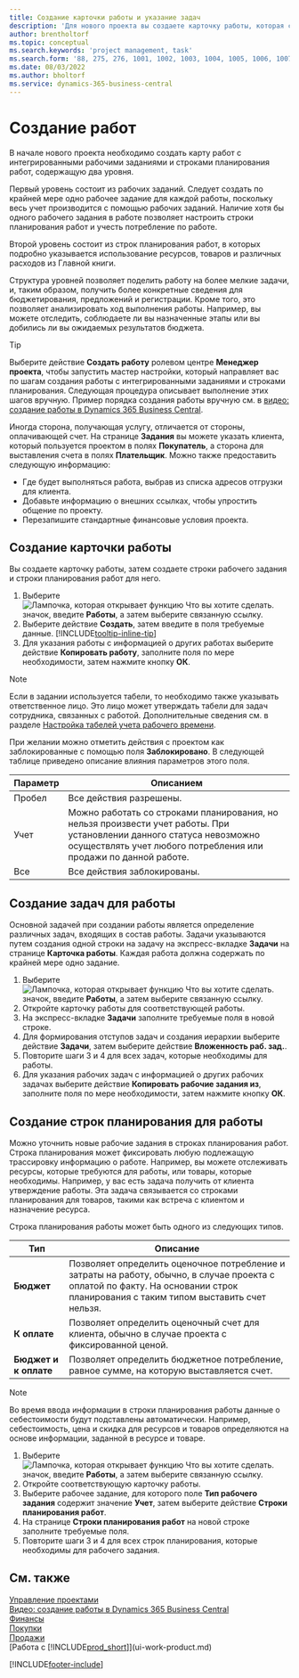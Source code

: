 ```yaml
---
title: Создание карточки работы и указание задач
description: 'Для нового проекта вы создаете карточку работы, которая содержит рабочие задания и строки планирования, помогающие управлять ходом выполнения бюджетами.'
author: brentholtorf
ms.topic: conceptual
ms.search.keywords: 'project management, task'
ms.search.form: '88, 275, 276, 1001, 1002, 1003, 1004, 1005, 1006, 1007, 1020'
ms.date: 08/03/2022
ms.author: bholtorf
ms.service: dynamics-365-business-central
---
```

# <a name="create-jobs"></a>Создание работ

В начале нового проекта необходимо создать карту работ с интегрированными рабочими заданиями и строками планирования работ, содержащую два уровня.  

Первый уровень состоит из рабочих заданий. Следует создать по крайней мере одно рабочее задание для каждой работы, поскольку весь учет производится с помощью рабочих заданий. Наличие хотя бы одного рабочего задания в работе позволяет настроить строки планирования работ и учесть потребление по работе.

Второй уровень состоит из строк планирования работ, в которых подробно указывается использование ресурсов, товаров и различных расходов из Главной книги.

Структура уровней позволяет поделить работу на более мелкие задачи, и, таким образом, получить более конкретные сведения для бюджетирования, предложений и регистрации. Кроме того, это позволяет анализировать ход выполнения работы. Например, вы можете отследить, соблюдаете ли вы назначенные этапы или вы добились ли вы ожидаемых результатов бюджета.

> [!TIP]
> Выберите действие **Создать работу** ролевом центре **Менеджер проекта**, чтобы запустить мастер настройки, который направляет вас по шагам создания работы с интегрированными заданиями и строками планирования. Следующая процедура описывает выполнение этих шагов вручную. Пример порядка создания работы вручную см. в [видео: создание работы в Dynamics 365 Business Central](https://www.youtube.com/watch?v=VqaPWr7BWmw).

Иногда сторона, получающая услугу, отличается от стороны, оплачивающей счет. На странице **Задания** вы можете указать клиента, который пользуется проектом в полях **Покупатель**, а сторона для выставления счета в полях **Плательщик**. Можно также предоставить следующую информацию: 

* Где будет выполняться работа, выбрав из списка адресов отгрузки для клиента.
* Добавьте информацию о внешних ссылках, чтобы упростить общение по проекту.
* Перезапишите стандартные финансовые условия проекта.

## <a name="to-create-a-job-card"></a>Создание карточки работы

Вы создаете карточку работы, затем создаете строки рабочего задания и строки планирования работ для него.

1. Выберите ![Лампочка, которая открывает функцию Что вы хотите сделать.](media/ui-search/search_small.png "Что вы хотите сделать") значок, введите **Работы**, а затем выберите связанную ссылку.  
2. Выберите действие **Создать**, затем введите в поля требуемые данные. [!INCLUDE[tooltip-inline-tip](includes/tooltip-inline-tip_md.md)]
3. Для указания работы с информацией о других работах выберите действие **Копировать работу**, заполните поля по мере необходимости, затем нажмите кнопку **ОК**.

> [!NOTE]  
> Если в задании используется табели, то необходимо также указывать ответственное лицо. Это лицо может утверждать табели для задач сотрудника, связанных с работой. Дополнительные сведения см. в разделе [Настройка табелей учета рабочего времени](projects-how-setup-time-sheets.md).

При желании можно отметить действия с проектом как заблокированные с помощью поля **Заблокировано**. В следующей таблице приведено описание влияния параметров этого поля.

|Параметр  |Описанием  |
|---------|---------|
|Пробел |Все действия разрешены.|
|Учет    |Можно работать со строками планирования, но нельзя произвести учет работы. При установлении данного статуса невозможно осуществлять учет любого потребления или продажи по данной работе.|
|Все  |Все действия заблокированы.|

## <a name="to-create-tasks-for-a-job"></a>Создание задач для работы

Основной задачей при создании работы является определение различных задач, входящих в состав работы. Задачи указываются путем создания одной строки на задачу на экспресс-вкладке **Задачи** на странице **Карточка работы**. Каждая работа должна содержать по крайней мере одно задание.

1. Выберите ![Лампочка, которая открывает функцию Что вы хотите сделать.](media/ui-search/search_small.png "Что вы хотите сделать") значок, введите **Работы**, а затем выберите связанную ссылку.
2. Откройте карточку работы для соответствующей работы.
3. На экспресс-вкладке **Задачи** заполните требуемые поля в новой строке.
4. Для формирования отступов задач и создания иерархии выберите действие **Задачи**, затем выберите действие **Вложенность раб. зад.**.
5. Повторите шаги 3 и 4 для всех задач, которые необходимы для работы.
6. Для указания рабочих задач с информацией о других рабочих задачах выберите действие **Копировать рабочие задания из**, заполните поля по мере необходимости, затем нажмите кнопку **ОК**.

## <a name="to-create-planning-lines-for-a-job"></a>Создание строк планирования для работы

Можно уточнить новые рабочие задания в строках планирования работ. Строка планирования может фиксировать любую подлежащую трассировку информацию о работе. Например, вы можете отслеживать ресурсы, которые требуются для работы, или товары, которые необходимы. Например, у вас есть задача получить от клиента утверждение работы. Эта задача связывается со строками планирования для товаров, такими как встреча с клиентом и назначение ресурса.  

Строка планирования работы может быть одного из следующих типов.  

| Тип | Описание |
| --- | --- |
| **Бюджет** |Позволяет определить оценочное потребление и затраты на работу, обычно, в случае проекта с оплатой по факту. На основании строк планирования с таким типом выставить счет нельзя. |
| **К оплате** |Позволяет определить оценочный счет для клиента, обычно в случае проекта с фиксированной ценой. |
| **Бюджет и к оплате** |Позволяет определить бюджетное потребление, равное сумме, на которую выставляется счет. |

> [!NOTE]
> Во время ввода информации в строки планирования работы данные о себестоимости будут подставлены автоматически. Например, себестоимость, цена и скидка для ресурсов и товаров определяются на основе информации, заданной в ресурсе и товаре. 

1. Выберите ![Лампочка, которая открывает функцию Что вы хотите сделать.](media/ui-search/search_small.png "Что вы хотите сделать") значок, введите **Работы**, а затем выберите связанную ссылку.
2. Откройте соответствующую карточку работы.
3. Выберите рабочее задание, для которого поле **Тип рабочего задания** содержит значение **Учет**, затем выберите действие **Строки планирования работ**.  
4. На странице **Строки планирования работ** на новой строке заполните требуемые поля.
5. Повторите шаги 3 и 4 для всех строк планирования, которые необходимы для рабочего задания.

## <a name="see-also"></a>См. также

[Управление проектами](projects-manage-projects.md)  
[Видео: создание работы в Dynamics 365 Business Central](https://www.youtube.com/watch?v=VqaPWr7BWmw)  
[Финансы](finance.md)  
[Покупки](purchasing-manage-purchasing.md)  
[Продажи](sales-manage-sales.md)  
[Работа с [!INCLUDE[prod_short](includes/prod_short.md)]](ui-work-product.md)  


[!INCLUDE[footer-include](includes/footer-banner.md)]
